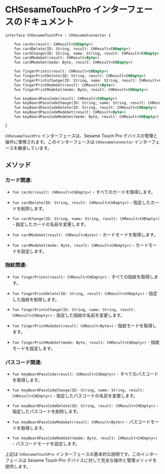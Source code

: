 # CHSesameTouchPro インターフェースのドキュメント
```svg
interface CHSesameTouchPro : CHSesameConnector {

    fun cards(result: CHResult<CHEmpty>)
    fun cardDelete(ID: String, result: CHResult<CHEmpty>)
    fun cardChange(ID: String, name: String, result: CHResult<CHEmpty>)
    fun cardModeGet(result: CHResult<Byte>)
    fun cardModeSet(mode: Byte, result: CHResult<CHEmpty>)

    fun fingerPrints(result: CHResult<CHEmpty>)
    fun fingerPrintDelete(ID: String, result: CHResult<CHEmpty>)
    fun fingerPrintsChange(ID: String, name: String, result: CHResult<CHEmpty>)
    fun fingerPrintModeGet(result: CHResult<Byte>)
    fun fingerPrintModeSet(mode: Byte, result: CHResult<CHEmpty>)

    fun keyBoardPassCode(result: CHResult<CHEmpty>)
    fun keyBoardPassCodeChange(ID: String, name: String, result: CHResult<CHEmpty>)
    fun keyBoardPassCodeDelete(ID: String, result: CHResult<CHEmpty>)
    fun keyBoardPassCodeModeGet(result: CHResult<Byte>)
    fun keyBoardPassCodeModeSet(mode: Byte, result: CHResult<CHEmpty>)

}
```
`CHSesameTouchPro` インターフェースは、Sesame Touch Pro デバイスの管理と操作に使用されます。このインターフェースは `CHSesameConnector` インターフェースを継承しています。

## メソッド

### カード関連:

- `fun cards(result: CHResult<CHEmpty>)` - すべてのカードを取得します。

- `fun cardDelete(ID: String, result: CHResult<CHEmpty>)` - 指定したカードを削除します。

- `fun cardChange(ID: String, name: String, result: CHResult<CHEmpty>)` - 指定したカードの名前を変更します。

- `fun cardModeGet(result: CHResult<Byte>)` - カードモードを取得します。

- `fun cardModeSet(mode: Byte, result: CHResult<CHEmpty>)` - カードモードを設定します。

### 指紋関連:

- `fun fingerPrints(result: CHResult<CHEmpty>)` - すべての指紋を取得します。

- `fun fingerPrintDelete(ID: String, result: CHResult<CHEmpty>)` - 指定した指紋を削除します。

- `fun fingerPrintsChange(ID: String, name: String, result: CHResult<CHEmpty>)` - 指定した指紋の名前を変更します。

- `fun fingerPrintModeGet(result: CHResult<Byte>)` - 指紋モードを取得します。

- `fun fingerPrintModeSet(mode: Byte, result: CHResult<CHEmpty>)` - 指紋モードを設定します。

### パスコード関連:

- `fun keyBoardPassCode(result: CHResult<CHEmpty>)` - すべてのパスコードを取得します。

- `fun keyBoardPassCodeChange(ID: String, name: String, result: CHResult<CHEmpty>)` - 指定したパスコードの名前を変更します。

- `fun keyBoardPassCodeDelete(ID: String, result: CHResult<CHEmpty>)` - 指定したパスコードを削除します。

- `fun keyBoardPassCodeModeGet(result: CHResult<Byte>)` - パスコードモードを取得します。

- `fun keyBoardPassCodeModeSet(mode: Byte, result: CHResult<CHEmpty>)` - パスコードモードを設定します。

上記は `CHSesameTouchPro` インターフェースの基本的な説明です。このインターフェースは Sesame Touch Pro デバイスに対して完全な操作と管理メソッドを提供します。
